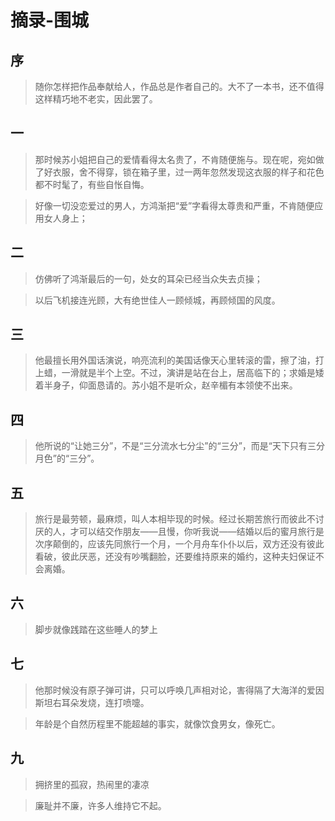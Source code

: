 # 摘录-围城

## 序

> 随你怎样把作品奉献给人，作品总是作者自己的。大不了一本书，还不值得这样精巧地不老实，因此罢了。

## 一

> 那时候苏小姐把自己的爱情看得太名贵了，不肯随便施与。现在呢，宛如做了好衣服，舍不得穿，锁在箱子里，过一两年忽然发现这衣服的样子和花色都不时髦了，有些自怅自悔。

> 好像一切没恋爱过的男人，方鸿渐把“爱”字看得太尊贵和严重，不肯随便应用女人身上；

## 二

> 仿佛听了鸿渐最后的一句，处女的耳朵已经当众失去贞操；

> 以后飞机接连光顾，大有绝世佳人一顾倾城，再顾倾国的风度。

## 三

> 他最擅长用外国话演说，响亮流利的美国话像天心里转滚的雷，擦了油，打上蜡，一滑就是半个上空。不过，演讲是站在台上，居高临下的；求婚是矮着半身子，仰面恳请的。苏小姐不是听众，赵辛楣有本领使不出来。

## 四

> 他所说的“让她三分”，不是“三分流水七分尘”的“三分”，而是“天下只有三分月色”的“三分”。

## 五

> 旅行是最劳顿，最麻烦，叫人本相毕现的时候。经过长期苦旅行而彼此不讨厌的人，才可以结交作朋友——且慢，你听我说——结婚以后的蜜月旅行是次序颠倒的，应该先同旅行一个月，一个月舟车仆仆以后，双方还没有彼此看破，彼此厌恶，还没有吵嘴翻脸，还要维持原来的婚约，这种夫妇保证不会离婚。

## 六

> 脚步就像践踏在这些睡人的梦上

## 七

> 他那时候没有原子弹可讲，只可以呼唤几声相对论，害得隔了大海洋的爱因斯坦右耳朵发烧，连打喷嚏。

> 年龄是个自然历程里不能超越的事实，就像饮食男女，像死亡。

## 九

> 拥挤里的孤寂，热闹里的凄凉

> 廉耻并不廉，许多人维持它不起。

